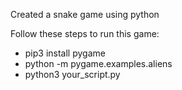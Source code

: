 Created a snake game using python

Follow these steps to run this game:
- pip3 install pygame
- python -m pygame.examples.aliens
- python3 your_script.py
